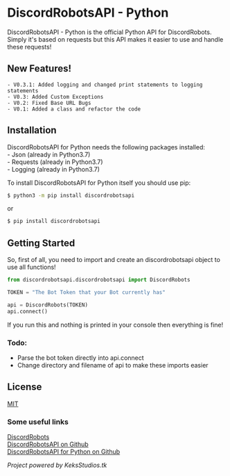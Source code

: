 # DiscordRobotsAPI - Python

DiscordRobotsAPI - Python is the official Python API for DiscordRobots.
Simply it's based on requests but this API makes it easier to use and handle these requests!


## New Features!
	- V0.3.1: Added logging and changed print statements to logging statements
	- V0.3: Added Custom Exceptions
	- V0.2: Fixed Base URL Bugs
	- V0.1: Added a class and refactor the code
	


## Installation

DiscordRobotsAPI for Python needs the following packages installed:  
	- Json (already in Python3.7)  
	- Requests (already in Python3.7)  
	- Logging (already in Python3.7)  
  
To install DiscordRobotsAPI for Python itself you should use pip:

```sh
$ python3 -m pip install discordrobotsapi
```

or 

```sh
$ pip install discordrobotsapi
```



## Getting Started

So, first of all, you need to import and create an discordrobotsapi object to use all functions!

```py
from discordrobotsapi.discordrobotsapi import DiscordRobots

TOKEN = "The Bot Token that your Bot currently has"

api = DiscordRobots(TOKEN)
api.connect()
```

If you run this and nothing is printed in your console then everything is fine!



### Todo:
* Parse the bot token directly into api.connect
* Change directory and filename of api to make these imports easier
  
  
## License
[MIT](https://choosealicense.com/licenses/mit/)
  
  
  
### Some useful links
[DiscordRobots](https://www.keksstudios.tk/discordrobots)  
[DiscordRobotsAPI on Github](https://github.com/MauricePascal/drpy)  
[DiscordRobotsAPI for Python on Github](https://github.com/MauricePascal/drpy/tree/master/discordrobotsapi)  
  
  
*Project powered by KeksStudios.tk*

